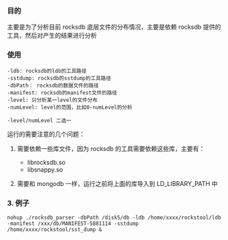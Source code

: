 ### 目的

主要是为了分析目前 rocksdb 底层文件的分布情况，主要是依赖 rocksdb 提供的工具，然后对产生的结果进行分析

### 使用

```
-ldb: rocksdb的ldb的工具路径
-sstdump: rocksdb的sstdump的工具路径
-dbPath： rocksdb的数据文件的路径
-manifest: rocksdb的manifest文件的路径
-level: 只分析某一level的文件分布
-numLevel: level的范围，比如0-numLevel的分析

-level/numLevel 二选一
```

运行的需要注意的几个问题：

1. 需要依赖一些库文件，因为 rocksdb 的工具需要依赖这些库，主要有：

    * librocksdb.so
    * libsnappy.so
2. 需要和 mongodb 一样，运行之前将上面的库导入到 LD_LIBRARY_PATH 中

### 3. 例子

```
nohup ./rocksdb_parser -dbPath /disk5/db -ldb /home/xxxx/rockstool/ldb -manifest /xxx/db/MANIFEST-5881114 -sstdump /home/xxxx/rockstool/sst_dump &
```
